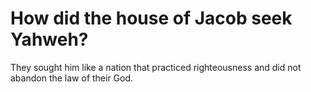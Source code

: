 # How did the house of Jacob seek Yahweh?

They sought him like a nation that practiced righteousness and did not abandon the law of their God.
